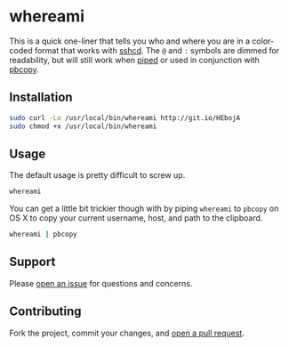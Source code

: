 # whereami

This is a quick one-liner that tells you who and where you are in a color-coded format that works with [sshcd](https://github.com/fraction/sshcd). The `@` and `:` symbols are dimmed for readability, but will still work when [piped](https://developer.apple.com/library/mac/documentation/Darwin/Reference/ManPages/man2/pipe.2.html) or used in conjunction with [pbcopy](https://developer.apple.com/library/mac/documentation/darwin/reference/manpages/man1/pbcopy.1.html).

## Installation

```sh
sudo curl -Lo /usr/local/bin/whereami http://git.io/HEbojA
sudo chmod +x /usr/local/bin/whereami
```

## Usage

The default usage is pretty difficult to screw up.

```sh
whereami
```

You can get a little bit trickier though with by piping `whereami` to `pbcopy` on OS X to copy your current username, host, and path to the clipboard.

```sh
whereami | pbcopy
```

## Support

Please [open an issue](https://github.com/fraction/whereami/issues/new) for questions and concerns.

## Contributing

Fork the project, commit your changes, and [open a pull request](https://github.com/whereami/fraction/compare/).
